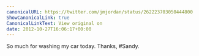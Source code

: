 ```yaml
---
canonicalURL: https://twitter.com/jmjordan/status/262223703050444800
ShowCanonicalLink: true
CanonicalLinkText: View original on
date: 2012-10-27T16:06:17+00:00
---
```

So much for washing my car today. Thanks, #Sandy.